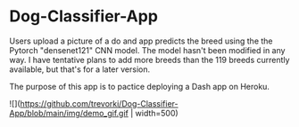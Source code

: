 # Dog-Classifier-App
Users upload a picture of a do and app predicts the breed using the the Pytorch "densenet121" CNN model. The model hasn't been modified in any way. I have tentative plans to add more breeds than the 119 breeds currently available, but that's for a later version.

The purpose of this app is to pactice deploying a Dash app on Heroku.

![](https://github.com/trevorki/Dog-Classifier-App/blob/main/img/demo_gif.gif | width=500)
